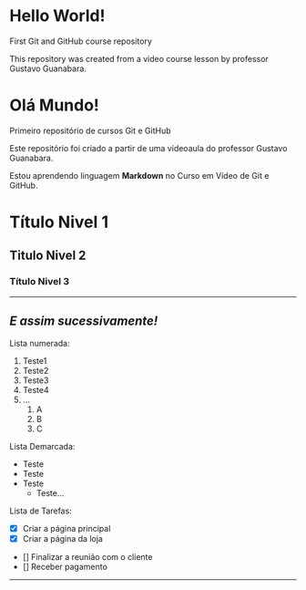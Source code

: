 # Hello World!
 First Git and GitHub course repository

 This repository was created from a video course lesson by professor Gustavo Guanabara.

# Olá Mundo!
 Primeiro repositório de cursos Git e GitHub

 Este repositório foi criado a partir de uma videoaula do professor Gustavo Guanabara.

 Estou aprendendo linguagem **Markdown** no Curso em Vídeo de Git e GitHub. 

 # Título Nivel 1

 ## Titulo Nivel 2

 ### Título Nivel 3

 ---
 __*E assim sucessivamente!*__
---

Lista numerada:

1. Teste1
2. Teste2
3. Teste3
4. Teste4
5. ...
    1. A
    2. B
    3. C
       
Lista Demarcada:

* Teste
* Teste
* Teste
    * Teste...

 Lista de Tarefas: 

 - [X] Criar a página principal
 - [X] Criar a página da loja
 - [] Finalizar a reunião com o cliente
 - [] Receber pagamento

---   
